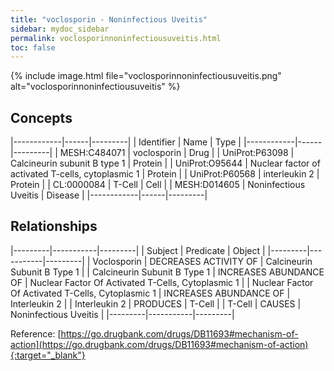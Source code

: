 ```yaml
---
title: "voclosporin - Noninfectious Uveitis"
sidebar: mydoc_sidebar
permalink: voclosporinnoninfectiousuveitis.html
toc: false 
---
```


{% include image.html file="voclosporinnoninfectiousuveitis.png" alt="voclosporinnoninfectiousuveitis" %}

## Concepts

|------------|------|---------|
| Identifier | Name | Type    |
|------------|------|---------|
| MESH:C484071 | voclosporin | Drug |
| UniProt:P63098 | Calcineurin subunit B type 1 | Protein |
| UniProt:O95644 | Nuclear factor of activated T-cells, cytoplasmic 1 | Protein |
| UniProt:P60568 | interleukin 2 | Protein |
| CL:0000084 | T-Cell | Cell |
| MESH:D014605 | Noninfectious Uveitis | Disease |
|------------|------|---------|

## Relationships

|---------|-----------|---------|
| Subject | Predicate | Object  |
|---------|-----------|---------|
| Voclosporin | DECREASES ACTIVITY OF | Calcineurin Subunit B Type 1 |
| Calcineurin Subunit B Type 1 | INCREASES ABUNDANCE OF | Nuclear Factor Of Activated T-Cells, Cytoplasmic 1 |
| Nuclear Factor Of Activated T-Cells, Cytoplasmic 1 | INCREASES ABUNDANCE OF | Interleukin 2 |
| Interleukin 2 | PRODUCES | T-Cell |
| T-Cell | CAUSES | Noninfectious Uveitis |
|---------|-----------|---------|

Reference: [https://go.drugbank.com/drugs/DB11693#mechanism-of-action](https://go.drugbank.com/drugs/DB11693#mechanism-of-action){:target="_blank"}